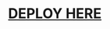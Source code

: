 # [DEPLOY HERE](https://dashboard.heroku.com/new?button-url=https%3A%2F%2Fgithub.com%2Fsameerpanthi%2FSAVAGE-MANAGEMENT-BOT-OP&template=https%3A%2F%2Fgithub.com%2Fsameerpanthi%2FSAVAGE-MANAGEMENT-BOT-OP)
</details
